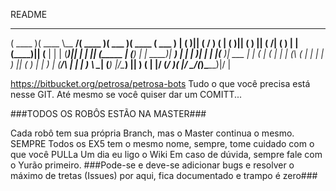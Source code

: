 README
 _______  _______ _________ _______  _______  _______  _______ 
(  ____ )(  ____ \\__   __/(  ____ )(  ___  )(  ____ \(  ___  )
| (    )|| (    \/   ) (   | (    )|| (   ) || (    \/| (   ) |
| (____)|| (__       | |   | (____)|| |   | || (_____ | (___) |
|  _____)|  __)      | |   |     __)| |   | |(_____  )|  ___  |
| (      | (         | |   | (\ (   | |   | |      ) || (   ) |
| )      | (____/\   | |   | ) \ \__| (___) |/\____) || )   ( |
|/       (_______/   )_(   |/   \__/(_______)\_______)|/     \|
                                                               
https://bitbucket.org/petrosa/petrosa-bots
Tudo o que você precisa está nesse GIT. Até mesmo se você quiser dar um COMITT...

###TODOS OS ROBÔS ESTÃO NA MASTER###

Cada robô tem sua própria Branch, mas o Master continua o mesmo. SEMPRE
Todos os EX5 tem o mesmo nome, sempre, tome cuidado com o que você PULLa
Um dia eu ligo o Wiki
Em caso de dúvida, sempre fale com o Yurão primeiro.
###Pode-se e deve-se adicionar bugs e resolver o máximo de tretas (Issues) por aqui, fica documentado e trampo é zero###